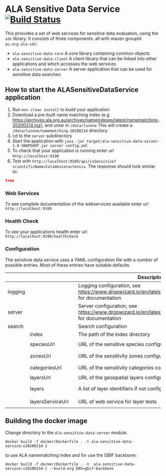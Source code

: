 # ALA Sensitive Data Service [![Build Status](https://travis-ci.org/AtlasOfLivingAustralia/ala-sensitive-data-service.svg?branch=master)](https://travis-ci.org/AtlasOfLivingAustralia/ala-sensitive-data-service)

This priovides a set of web services for sensitive data evaluation, using the `sds` library.
It consists of three components. all with maven groupId `au.org.ala.sds`:

* `ala-sensitive-data-core` A core library containing common objects
* `ala-sensitive-data-client` A client library that can be linked into other applications and which accesses the web services
* `ala-sensitive-data-server` A server application that can be used for sensitive data searches

## How to start the ALASensitiveDataService application

1. Run `mvn clean install` to build your application
1. Download a pre-built name matching index (e.g https://archives.ala.org.au/archives/nameindexes/latest/namematching-20200214.tgz), and untar in `/data/lucene` This will create a `/data/lucene/namematching-20200214` directory.
1. cd to the `server` subdirectory
1. Start the application with `java -jar target/ala-sensitive-data-server-1.0-SNAPSHOT.jar server config.yml`
1. To check that your application is running enter url `http://localhost:9190`
1. Test with `http://localhost:9189/api/isSensitive?scientificName=Caladenia+actensis`. The response should look similar to:

```json
true
```

### Web Services

To see complete documentation of the webservices available enter url `http://localhost:9189`

### Health Check

To see your applications health enter url `http://localhost:9190/healthcheck`

### Configuration

The senstivie data service uses a YAML configuration file with a number of possible entries.
Most of these entries have suitable defaults.

| | | | Description | Example | Default |
| --- | --- | --- | --- | --- | --- |
| logging | | | Logging configuration, see https://www.dropwizard.io/en/latest/manual/configuration.html for documentation | | |
| server | | | Server configuration, see https://www.dropwizard.io/en/latest/manual/configuration.html for documentation | | |
| search | | | Search configuration | | |
| | index | | The path of the index directory | | `/data/lucene/namematching` |
| | speciesUrl | | URL of the sensitive species configuration (XML) |  | `https://sds.ala.org.au/sensitive-species-data.xml` | 
| | zonesUrl | | URL of the sensitivity zones configuration (XML) |  | `https://sds.ala.org.au/sensitivity-zones.xml` | 
| | categoriesUrl | | URL of the sensitivity categories configuration (XML) |  | `https://sds.ala.org.au/sensitivity-categories.xml` | 
| | layersUrl | | URL of the geospatial layers configuration (JSON) |  | `https://sds.ala.org.au/ws/layers` | 
| | layers | | A list of layer identifiers if not configured via URL  | - "cl22" - "cl23"  |  | 
| | layersServiceUrl | | URL of web service for layer tests |  | `https://spatial.ala.org.au/layers-service` | 


## Building the docker image

Change directory to the `ala-sensitive-data-server` module.

```shell script
docker build -f docker/Dockerfile . -t ala-sensitive-data-service:v20200214-1
```

to use ALA namematching index and for use the GBIF backbone:

```shell script
docker build -f docker/Dockerfile . -t  ala-sensitive-data-service:v20200214-1 --build-arg ENV=gbif-backbone
```
